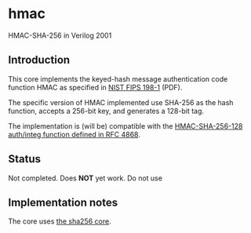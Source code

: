 # hmac
HMAC-SHA-256 in Verilog 2001


## Introduction
This core implements the keyed-hash message authentication code
function HMAC as specified in [NIST FIPS
198-1](https://nvlpubs.nist.gov/nistpubs/FIPS/NIST.FIPS.198-1.pdf)
(PDF).

The specific version of HMAC implemented use SHA-256 as the hash
function, accepts a 256-bit key, and generates a 128-bit tag.

The implementation is (will be) compatible with the [HMAC-SHA-256-128 auth/integ function defined in RFC 4868](https://tools.ietf.org/html/rfc4868).


## Status
Not completed. Does **NOT** yet work. Do not use


## Implementation notes
The core uses [the sha256 core](https://github.com/secworks/sha256).
